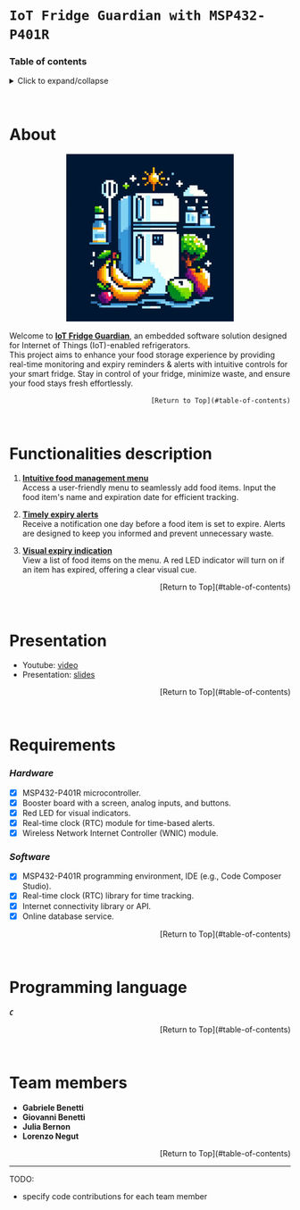 # `IoT Fridge Guardian with MSP432-P401R`


### Table of contents

<details>
    <summary>Click to expand/collapse</summary>
    1. [About project](#about)
    2. [Presentation](#presentation)
    3. [Functionalities description](#functionalities-description)
    4. [Requirements](#requirements)
    5. [Build with](#programming-languages)
    6. [Team members & contributions](#team-members)
</details>
<p>&nbsp;</p>



# About

<div align="center">
  <a> <img src="/Images/fridgeLogo.jpg" width="300" height="300"> </a>
</div>

Welcome to <ins>**IoT Fridge Guardian**</ins>, an embedded software solution designed for Internet of Things (IoT)-enabled refrigerators.  
This project aims to enhance your food storage experience by providing real-time monitoring and expiry reminders & alerts with intuitive controls for your smart fridge.
Stay in control of your fridge, minimize waste, and ensure your food stays fresh effortlessly.

<div markdown="1" align="right">
    
    [Return to Top](#table-of-contents)

</div>
<p>&nbsp;</p>



# Functionalities description

1. <ins>**Intuitive food management menu**</ins>  
Access a user-friendly menu to seamlessly add food items. Input the food item's name and expiration date for efficient tracking.

2. <ins>**Timely expiry alerts**</ins>  
Receive a notification one day before a food item is set to expire. Alerts are designed to keep you informed and prevent unnecessary waste.

3. <ins>**Visual expiry indication**</ins>  
View a list of food items on the menu. A red LED indicator will turn on if an item has expired, offering a clear visual cue.

<div align="right">
    [Return to Top](#table-of-contents)
</div>
<p>&nbsp;</p>



# Presentation

- Youtube: [video](...link)
- Presentation: [slides](...link)

<div align="right">
    [Return to Top](#table-of-contents)
</div>
<p>&nbsp;</p>



# Requirements

### *Hardware*
- [X] MSP432-P401R microcontroller.
- [X] Booster board with a screen, analog inputs, and buttons.
- [X] Red LED for visual indicators.
- [X] Real-time clock (RTC) module for time-based alerts.
- [X] Wireless Network Internet Controller (WNIC) module.

### *Software*
- [X] MSP432-P401R programming environment, IDE (e.g., Code Composer Studio).
- [X] Real-time clock (RTC) library for time tracking.
- [X] Internet connectivity library or API.
- [X] Online database service.

<div align="right">
    [Return to Top](#table-of-contents)
</div>
<p>&nbsp;</p>



# Programming language

***`C`***

<div align="right">
    [Return to Top](#table-of-contents)
</div>
<p>&nbsp;</p>



# Team members

- **Gabriele Benetti**
- **Giovanni Benetti**
- **Julia Bernon**
- **Lorenzo Negut**

<div align="right">
    [Return to Top](#table-of-contents)
</div>



---

TODO:
- specify code contributions for each team member
